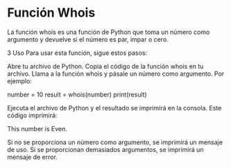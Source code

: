 # Función Whois
La función whois es una función de Python que toma un número como argumento y devuelve si el número es par, impar o cero.

3 Uso
Para usar esta función, sigue estos pasos:

Abre tu archivo de Python.
Copia el código de la función whois en tu archivo.
Llama a la función whois y pásale un número como argumento. Por ejemplo:

number = 10
result = whois(number)
print(result)

Ejecuta el archivo de Python y el resultado se imprimirá en la consola.
Este código imprimirá:

This number is Even.

Si no se proporciona un número como argumento, se imprimirá un mensaje de uso. Si se proporcionan demasiados argumentos, se imprimirá un mensaje de error.
